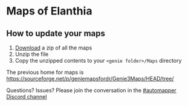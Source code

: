 # Maps of Elanthia

## How to update your maps
1. [Download](https://github.com/GenieClient/Maps/archive/refs/heads/main.zip) a zip of all the maps
2. Unzip the file
3. Copy the unzipped contents to your `<genie folder>/Maps` directory

The previous home for maps is https://sourceforge.net/p/geniemapsfordr/Genie3Maps/HEAD/tree/

Questions? Issues? Please join the conversation in the [#automapper Discord channel](https://discord.gg/MtmzE2w)
